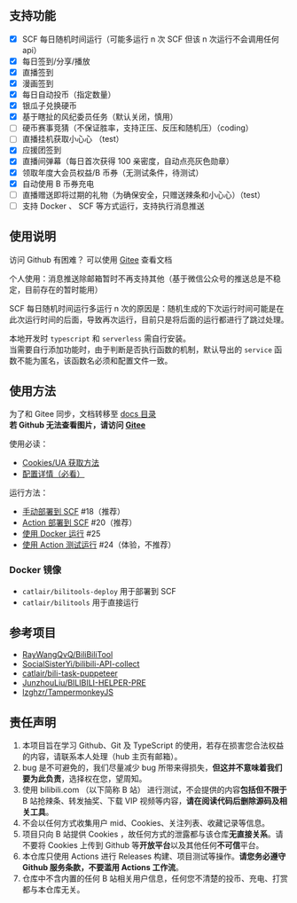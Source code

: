 ## 支持功能

- [x] SCF 每日随机时间运行（可能多运行 n 次 SCF 但该 n 次运行不会调用任何 api）
- [x] 每日签到/分享/播放
- [x] 直播签到
- [x] 漫画签到
- [x] 每日自动投币（指定数量）
- [x] 银瓜子兑换硬币
- [x] 基于瞎扯的风纪委员任务（默认关闭，慎用）
- [ ] 硬币赛事竞猜（不保证胜率，支持正压、反压和随机压）（coding）
- [ ] 直播挂机获取小心心 （test）
- [x] 应援团签到
- [x] 直播间弹幕（每日首次获得 100 亲密度，自动点亮灰色勋章）
- [x] 领取年度大会员权益/B 币券（无测试条件，待测试）
- [x] 自动使用 B 币券充电
- [ ] 直播赠送即将过期的礼物（为确保安全，只赠送辣条和小心心）（test）
- [ ] 支持 Docker 、 SCF 等方式运行，支持执行消息推送

## 使用说明

访问 Github 有困难？ 可以使用 [Gitee](https://gitee.com/catlair/BiliTools) 查看文档

个人使用：消息推送除邮箱暂时不再支持其他（基于微信公众号的推送总是不稳定，目前存在的暂时能用）

SCF 每日随机时间运行多运行 n 次的原因是：随机生成的下次运行时间可能是在此次运行时间的后面，导致再次运行，目前只是将后面的运行都进行了跳过处理。

本地开发时 `typescript` 和 `serverless` 需自行安装。  
当需要自行添加功能时，由于判断是否执行函数的机制，默认导出的 `service` 函数不能为匿名，该函数名必须和配置文件一致。

## 使用方法

为了和 Gitee 同步，文档转移至 [docs 目录](./docs)  
**若 Github 无法查看图片，请访问 [Gitee](https://gitee.com/catlair/BiliTools/tree/main/docs)**

使用必读：

- [Cookies/UA 获取方法](./docs/readme.md)
- [配置详情（必看）](./docs/configuration.md)

运行方法：

- [手动部署到 SCF](./docs/手动部署到SCF.md) #18（推荐）
- [Action 部署到 SCF](./docs/Action部署到SCF.md) #20（推荐）
- [使用 Docker 运行](./docs/使用Docker运行.md) #25
- [使用 Action 测试运行](./docs/使用Action运行.md) #24（体验，不推荐）

### Docker 镜像

- `catlair/bilitools-deploy` 用于部署到 SCF
- `catlair/bilitools` 用于直接运行

## 参考项目

- [RayWangQvQ/BiliBiliTool](https://github.com/RayWangQvQ/BiliBiliTool)
- [SocialSisterYi/bilibili-API-collect](https://github.com/SocialSisterYi/bilibili-API-collect)
- [catlair/bili-task-puppeteer](https://github.com/catlair/bili-task-puppeteer)
- [JunzhouLiu/BILIBILI-HELPER-PRE](https://github.com/JunzhouLiu/BILIBILI-HELPER-PRE)
- [lzghzr/TampermonkeyJS](https://github.com/lzghzr/TampermonkeyJS)

## 责任声明

1. 本项目旨在学习 Github、Git 及 TypeScript 的使用，若存在损害您合法权益的内容，请联系本人处理（hub 主页有邮箱）。
2. bug 是不可避免的，我们尽量减少 bug 所带来得损失，**但这并不意味着我们要为此负责**，选择权在您，望周知。
3. 使用 bilibili.com （以下简称 B 站） 进行测试，不会提供的内容**包括但不限于** B 站抢辣条、转发抽奖、下载 VIP 视频等内容，**请在阅读代码后删除源码及相关工具**。
4. 不会以任何方式收集用户 mid、Cookies、关注列表、收藏记录等信息。
5. 项目只向 B 站提供 Cookies ，故任何方式的泄露都与该仓库**无直接关系**。请不要将 Cookies 上传到 Github 等**开放平台**以及其他任何**不可信**平台。
6. 本仓库只使用 Actions 进行 Releases 构建、项目测试等操作。**请您务必遵守 Github 服务条款，不要滥用 Actions 工作流**。
7. 仓库中不含内置的任何 B 站相关用户信息，任何您不清楚的投币、充电、打赏都与本仓库无关。
